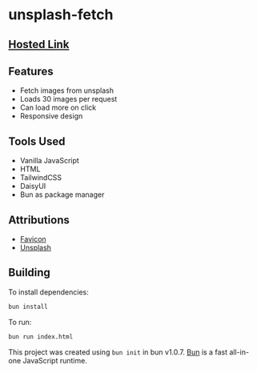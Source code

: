 # unsplash-fetch

## [Hosted Link](https://nirzon47-image-search.vercel.app/)

## Features

- Fetch images from unsplash
- Loads 30 images per request
- Can load more on click
- Responsive design

## Tools Used

- Vanilla JavaScript
- HTML
- TailwindCSS
- DaisyUI
- Bun as package manager

## Attributions

- [Favicon](https://www.flaticon.com/free-icon/zoom_3159194?term=image+search&page=1&position=9&origin=search&related_id=3159194)
- [Unsplash](https://unsplash.com/)

## Building

To install dependencies:

```bash
bun install
```

To run:

```bash
bun run index.html
```

This project was created using `bun init` in bun v1.0.7. [Bun](https://bun.sh) is a fast all-in-one JavaScript runtime.
